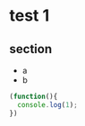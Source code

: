 test 1
==========

section
----------

- a
- b

```javascript
(function(){
  console.log(1);
})
```
